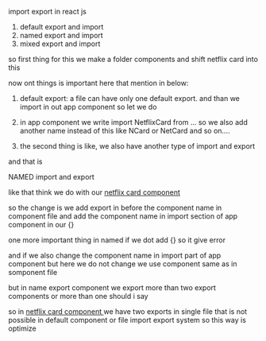 import export in react js
1. default export and import
2. named export and import
3. mixed export and import 

so first thing for this we make a folder components and shift netflix card into this 

now ont things is important here that mention in below: 

1. default export: a file can have only one default export.
and than we  import in out app component
so let we do

2. in app component we write import NetflixCard from ...
so we also add another name instead of this like NCard or NetCard and so on....

2. the second thing is like, we also have another type of import and export 

and that is 

NAMED import and export

like that think we do with our [netflix card component ](../../components/NetflixCard.jsx)

so the change is we add export in before the component name in component file and add the component name in import section of app component in our {}

one more important thing in named if we dot add {} so it give error 

and if we also change the component name in import part of app component but here we do not change we use component same as in somponent file

but in name export component we export more than two export components or more than one should i say 

so in  [netflix card component ](../../components/NetflixCard.jsx) we have two exports in single file that is not possible in default component or file import export system so this way is optimize 

